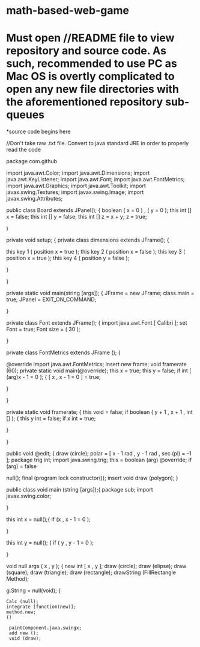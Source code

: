 # math-based-web-game
# Must open //README file to view repository and source code. As such, recommended to use PC as Mac OS is overtly complicated to open any   new file directories with the aforementioned repository sub-queues
 *source code begins here
 
 //Don't take raw .txt file. Convert to java standard JRE in order to properly read the code
 
 package com.github
 
 import java.awt.Color;
 import java.awt.Dimensions;
 import java.awt.KeyListener;
 import java.awt.Font;
 import java.awt.FontMetrics;
 import java.awt.Graphics;
 import java.awt.Toolkit;
 import javax.swing.Textures;
 import javax.swing.Image;
 import javax.swing.Attributes;
 
 
 public class Board extends JPanel(); {
  boolean ( x = 0 ) , ( y = 0 );
  this int [] x = false;
  this int [] y = false;
  this int [] z = x + y; 
  z = true;
  
  )
  
 private void setup; {
 private class dimensions extends JFrame(); {
 
  this key 1 ( position x = true );
  this key 2 ( position x = false );
  this key 3 ( position x = true );
  this key 4 ( position y = false );
  
  }
  
 }
 
 private static void main(string [args]); {
  JFrame = new JFrame;
  class.main = true;
  JPanel = EXIT_ON_COMMAND;
  
}

 private class Font extends JFrame(); {
  import java.awt.Font [ Calibri ];
  set Font = true;
  Font size = ( 30 );
  
 }
 
 private class FontMetrics extends JFrame (); {
 
  @override import java.awt.FontMetrics;
  insert new frame;
  void framerate (60);
  private static void main(@override);
  this x = true;
  this y = false;
  if int [ (arg)x - 1 = 0 ]; {
    [ x , x - 1 = 0 ] = true;
    
   }
   
  }
  
  private static void framerate; {
  this void = false;
  if boolean ( y + 1 , x + 1 , int [] ); {
    this y int = false;
    if x int = true;
    
   }
   
  }
  
  public void @edit; {
  draw (circle);
  polar = [ x - 1 rad , y - 1 rad , sec (pi) = -1 ];
  package trig int;
  import java.swing.trig;
  this = boolean (arg) @override;
   if (arg) = false
   
  null();
  final (program lock constructor());
  insert void draw (polygon);
  }
  
  public class void main (string [args]);{
   package sub;
   import javax.swing.color;
   
  }
  
  this int x = null();{
   if (x , x - 1 = 0 );
   
  }
  
  this int y = null(); {
   if ( y , y - 1 = 0 );
   
  }
  
   void null args ( x , y ); {
   new int [ x , y ];
   draw (circle);
   draw (elipse);
   draw (square);
   draw (triangle);
   draw (rectangle);
    drawString (FillRectangle Method);
    
   g.String = null(void); {
   
    Calc (null);
    integrate [function(new)];
    method.new;
    ()
    
     paintComponent.java.swingx;
     add new ();
     void (draw);
     
